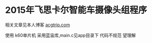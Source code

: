 # 2015年飞思卡尔智能车摄像头组程序
相关文章见本人博客 [acgtrip.com](http://www.acgtrip.com/category/#飞思卡尔智能车竞赛)

使用 k60单片机 采用蓝宙库,main.c见app目录下 代码不规范 望理解

